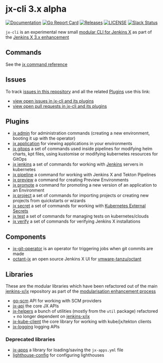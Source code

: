 # jx-cli 3.x alpha

[![Documentation](https://godoc.org/github.com/jenkins-x/jx-cli?status.svg)](https://pkg.go.dev/mod/github.com/jenkins-x/jx-cli)
[![Go Report Card](https://goreportcard.com/badge/github.com/jenkins-x/jx-cli)](https://goreportcard.com/report/github.com/jenkins-x/jx-cli)
[![Releases](https://img.shields.io/github/release-pre/jenkins-x/jx-cli.svg)](https://github.com/jenkins-x/jx-cli/releases)
[![LICENSE](https://img.shields.io/github/license/jenkins-x/jx-cli.svg)](https://github.com/jenkins-x/jx-cli/blob/master/LICENSE)
[![Slack Status](https://img.shields.io/badge/slack-join_chat-white.svg?logo=slack&style=social)](https://slack.k8s.io/)

`jx-cli` is an experimental new small [modular CLI for Jenkins X](https://github.com/jenkins-x/enhancements/issues/35) as part of the [Jenkins X 3.x enhancement](https://github.com/jenkins-x/enhancements/issues/36)

## Commands

See the [jx command reference](https://github.com/jenkins-x/jx-cli/blob/master/docs/cmd/jx.md)


## Issues

To track [issues in this repository](https://github.com/jenkins-x/jx-cli/issues) and all the related [Plugins](#plugins) use this link:

* [view open issues in jx-cli and its plugins](https://github.com/issues?q=is%3Aopen+is%3Aissue+repo%3Ajenkins-x%2Fjx-cli+repo%3Ajenkins-x%2Fjx-admin+repo%3Ajenkins-x%2Fjx-application+repo%3Ajenkins-x%2Fjx-apps+repo%3Ajenkins-x%2Fjx-helpers+repo%3Ajenkins-x%2Fjx-git-operator+repo%3Ajenkins-x%2Fjx-gitops+repo%3Ajenkins-x%2Fjx-pipeline+repo%3Ajenkins-x%2Fjx-project+repo%3Ajenkins-x%2Fjx-promote+repo%3Ajenkins-x%2Fjx-secret+repo%3Ajenkins-x%2Fjx-verify+repo%3Ajenkins-x%2F%2Fjx-secret+repo%3Ajenkins-x%2Foctant-jx+)
* [view open pull requests in jx-cli and its plugins](https://github.com/pulls?q=is%3Aopen+is%3Apr+repo%3Ajenkins-x%2Fjx-cli+repo%3Ajenkins-x%2Fjx-admin+repo%3Ajenkins-x%2Fjx-application+repo%3Ajenkins-x%2Fjx-apps+repo%3Ajenkins-x%2Fjx-helpers+repo%3Ajenkins-x%2Fjx-git-operator+repo%3Ajenkins-x%2Fjx-gitops+repo%3Ajenkins-x%2Fjx-pipeline+repo%3Ajenkins-x%2Fjx-project+repo%3Ajenkins-x%2Fjx-promote+repo%3Ajenkins-x%2Fjx-secret+repo%3Ajenkins-x%2Fjx-verify+repo%3Ajenkins-x%2F%2Fjx-secret+repo%3Ajenkins-x%2Foctant-jx+)
## Plugins

* [jx admin](https://github.com/jenkins-x/jx-admin/blob/master/docs/cmd/jx-admin.md) for administration commands (creating a new environment, booting it up with the operator)
* [jx application](https://github.com/jenkins-x/jx-application/blob/master/docs/cmd/jx-application.md) for viewing applications in your environments
* [jx gitops](https://github.com/jenkins-x/jx-gitops/blob/master/docs/cmd/jx-gitops.md) a set of commands used inside pipelines for modifying helm charts, kpt files, using kustomise or modifying kubernetes resources for GitOps
* [jx jenkins](https://github.com/jenkins-x/jx-jenkins/blob/master/docs/cmd/jx-jenkins.md) a set of commands for working with [Jenkins](https://jenkins.io/) servers in kubernetes
* [jx pipeline](https://github.com/jenkins-x/jx-pipeline/blob/master/docs/cmd/jx-pipeline.md#jx-pipeline) a command for working with Jenkins X and Tekton Pipelines
* [jx preview](https://github.com/jenkins-x/jx-preview/blob/master/docs/cmd/preview.md#preview) a command for creating Preview Environments
* [jx promote](https://github.com/jenkins-x/jx-promote/blob/master/docs/cmd/jx-promote.md#jx-promote) a command for promoting a new version of an application to an Environment
* [jx project](https://github.com/jenkins-x/jx-project/blob/master/docs/cmd/project.md) a set of commands for importing projects or creating new projects from quickstarts or wizards
* [jx secret](https://github.com/jenkins-x/jx-secret/blob/master/docs/cmd/jx-secret.md) a set of commands for working with [Kubernetes External Secrets](https://github.com/godaddy/kubernetes-external-secrets)
* [jx test](https://github.com/jenkins-x/jx-test/blob/master/docs/cmd/jx-test.md) a set of commands for managing tests on kubernetes/clouds
* [jx verify](https://github.com/jenkins-x/jx-verify/blob/master/docs/cmd/jx-verify.md) a set of commands for verifying Jenkins X installations


## Components

* [jx-git-operator](https://github.com/jenkins-x/jx-git-operator) is an operator for triggering jobs when git commits are made
* [octant-jx](https://github.com/jenkins-x/octant-jx) an open source Jenkins X UI for  [vmware-tanzu/octant](https://github.com/vmware-tanzu/octan)

## Libraries

These are the modular libraries which have been refactored out of the main [jenkins-x/jx](https://github.com/jenkins-x/jx) repository as part of the [modularisation enhancement process](https://github.com/jenkins-x/enhancements/tree/master/proposals/5#1-overview)
       
* [go-scm](https://github.com/jenkins-x/go-scm) API for working with SCM providers
* [jx-api](https://github.com/jenkins-x/jx-api) the core JX APIs
* [jx-helpers](https://github.com/jenkins-x/jx-helpers) a bunch of utilities (mostly from the `util` package) refactored + no longer dependent on [jenkins-x/jx](https://github.com/jenkins-x/jx/) 
* [jx-kube-client](https://github.com/jenkins-x/jx-kube-client) the core library for working with kube/jx/tekton clients
* [jx-logging](https://github.com/jenkins-x/jx-logging) logging APIs
                                             


### Deprecated libraries

* [jx-apps](https://github.com/jenkins-x/jx-apps) a library for loading/saving the `jx-apps.yml` file
* [lighthouse-config](https://github.com/jenkins-x/lighthouse-config) for configuring lighthouses
